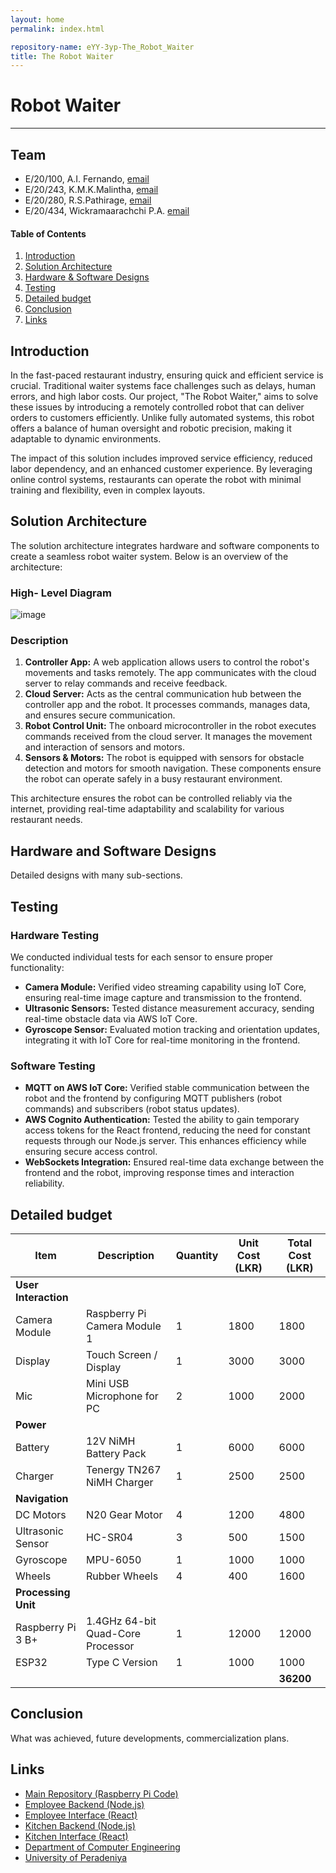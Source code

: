 ```yaml
---
layout: home
permalink: index.html

repository-name: eYY-3yp-The_Robot_Waiter
title: The Robot Waiter
---
```


[comment]: # "This is the standard layout for the project, but you can clean this and use your own template"

# Robot Waiter

---

## Team
-  E/20/100, A.I. Fernando, [email](mailto:e20100@eng.pdn.ac.lk)
-  E/20/243, K.M.K.Malintha, [email](mailto:e20243@eng.pdn.ac.lk)
-  E/20/280, R.S.Pathirage, [email](mailto:e20280@eng.pdn.ac.lk)
-  E/20/434, Wickramaarachchi P.A. [email](mailto:e20434@eng.pdn.ac.lk)

#### Table of Contents
1. [Introduction](#introduction)
2. [Solution Architecture](#solution-architecture )
3. [Hardware & Software Designs](#hardware-and-software-designs)
4. [Testing](#testing)
5. [Detailed budget](#detailed-budget)
6. [Conclusion](#conclusion)
7. [Links](#links)

## Introduction

In the fast-paced restaurant industry, ensuring quick and efficient service is crucial. Traditional waiter systems face challenges such as delays, human errors, and high labor costs. Our project, "The Robot Waiter," aims to solve these issues by introducing a remotely controlled robot that can deliver orders to customers efficiently. Unlike fully automated systems, this robot offers a balance of human oversight and robotic precision, making it adaptable to dynamic environments.

The impact of this solution includes improved service efficiency, reduced labor dependency, and an enhanced customer experience. By leveraging online control systems, restaurants can operate the robot with minimal training and flexibility, even in complex layouts.

## Solution Architecture

The solution architecture integrates hardware and software components to create a seamless robot waiter system. Below is an overview of the architecture:

### High- Level Diagram
![image](https://github.com/user-attachments/assets/e8c0fe2f-16e6-4dbd-867d-3b828d4a6563)

### Description

1. **Controller App:** A web application allows users to control the robot's movements and tasks remotely. The app communicates with the cloud server to relay commands and receive feedback.
2. **Cloud Server:** Acts as the central communication hub between the controller app and the robot. It processes commands, manages data, and ensures secure communication.
3. **Robot Control Unit:** The onboard microcontroller in the robot executes commands received from the cloud server. It manages the movement and interaction of sensors and motors.
4. **Sensors & Motors:** The robot is equipped with sensors for obstacle detection and motors for smooth navigation. These components ensure the robot can operate safely in a busy restaurant environment.

This architecture ensures the robot can be controlled reliably via the internet, providing real-time adaptability and scalability for various restaurant needs.

## Hardware and Software Designs

Detailed designs with many sub-sections.

## Testing

### Hardware Testing

We conducted individual tests for each sensor to ensure proper functionality:

- **Camera Module:** Verified video streaming capability using IoT Core, ensuring real-time image capture and transmission to the frontend.
- **Ultrasonic Sensors:** Tested distance measurement accuracy, sending real-time obstacle data via AWS IoT Core.
- **Gyroscope Sensor:** Evaluated motion tracking and orientation updates, integrating it with IoT Core for real-time monitoring in the frontend.

### Software Testing

- **MQTT on AWS IoT Core:** Verified stable communication between the robot and the frontend by configuring MQTT publishers (robot commands) and subscribers (robot status updates).
- **AWS Cognito Authentication:** Tested the ability to gain temporary access tokens for the React frontend, reducing the need for constant requests through our Node.js server. This enhances efficiency while ensuring secure access control.
- **WebSockets Integration:** Ensured real-time data exchange between the frontend and the robot, improving response times and interaction reliability.

## Detailed budget

| Item                | Description                          | Quantity | Unit Cost (LKR) | Total Cost (LKR) |
|---------------------|--------------------------------------|----------|-----------------|-----------------|
| **User Interaction**|                                      |          |                 |                 |
| Camera Module       | Raspberry Pi Camera Module 1 | 1        | 1800            | 1800            |
| Display             | Touch Screen / Display              | 1        | 3000            | 3000            |
| Mic                 | Mini USB Microphone for PC          | 2        | 1000            | 2000            |
| **Power**           |                                      |          |                 |                 |
| Battery             | 12V NiMH Battery Pack               | 1        | 6000            | 6000            |
| Charger             | Tenergy TN267 NiMH Charger          | 1        | 2500            | 2500            |
| **Navigation**      |                                      |          |                 |                 |
| DC Motors           | N20 Gear Motor                      | 4        | 1200            | 4800            |
| Ultrasonic Sensor   | HC-SR04                             | 3        | 500             | 1500            |
| Gyroscope           | MPU-6050                            | 1        | 1000            | 1000            |
| Wheels              | Rubber Wheels                       | 4        | 400             | 1600            |
| **Processing Unit** |                                      |          |                 |                 |
| Raspberry Pi 3 B+   | 1.4GHz 64-bit Quad-Core Processor   | 1        | 12000           | 12000           |
| ESP32               | Type C Version                      | 1        | 1000            | 1000            |
|                     |                                      |          |                 | **36200**       |

## Conclusion

What was achieved, future developments, commercialization plans.

## Links

- [Main Repository (Raspberry Pi Code)](https://github.com/cepdnaclk/e20-3yp-The_Robot_Waiter)
- [Employee Backend (Node.js)](https://github.com/kushanmalintha/3YP_RW_employee-_backend)
- [Employee Interface (React)](https://github.com/kushanmalintha/3YP_RW_employee_interface)
- [Kitchen Backend (Node.js)](https://github.com/E20434/3YP_RW_kitchen_backend)
- [Kitchen Interface (React)](https://github.com/AIFERNANDOE20100/3YP_RW_kitchen_interface)
- [Department of Computer Engineering](http://www.ce.pdn.ac.lk/)
- [University of Peradeniya](https://eng.pdn.ac.lk/)

[//]: # (Please refer this to learn more about Markdown syntax)
[//]: # (https://github.com/adam-p/markdown-here/wiki/Markdown-Cheatsheet)
